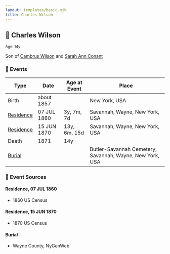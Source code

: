 ```yaml
---
layout: templates/basic.njk
title: Charles Wilson
---
```

## 🔵 Charles Wilson
<small>Age: 14y</small>

Son of [Cambrus Wilson](/people/8/82575654) and [Sarah Ann Conant](/people/3/3929404)

### 📆 Events

Type | Date | Age at Event | Place
------ | ------ | ------ | ------
Birth | about 1857 |  | New York, USA
[Residence](#event-event-0) | 07 JUL 1860 | 3y, 7m, 7d | Savannah, Wayne, New York, USA
[Residence](#event-event-1) | 15 JUN 1870 | 13y, 6m, 15d | Savannah, Wayne, New York, USA
Death | 1871 | 14y |
[Burial](#event-event-6) |  |  | Butler-Savannah Cemetery, Savannah, Wayne, New York, USA

### 📰 Event Sources

#### <a id="event-event-0"></a> Residence, 07 JUL 1860
* 1860 US Census

#### <a id="event-event-1"></a> Residence, 15 JUN 1870
* 1870 US Census

#### <a id="event-event-6"></a> Burial
* Wayne County, NyGenWeb
